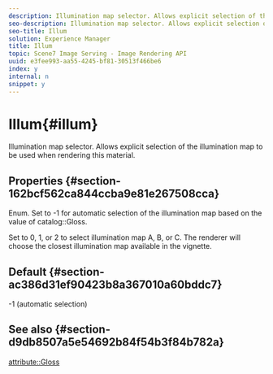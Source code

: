 ```yaml
---
description: Illumination map selector. Allows explicit selection of the illumination map to be used when rendering this material.
seo-description: Illumination map selector. Allows explicit selection of the illumination map to be used when rendering this material.
seo-title: Illum
solution: Experience Manager
title: Illum
topic: Scene7 Image Serving - Image Rendering API
uuid: e3fee993-aa55-4245-bf81-30513f466be6
index: y
internal: n
snippet: y
---
```


# Illum{#illum}

Illumination map selector. Allows explicit selection of the illumination map to be used when rendering this material.

## Properties {#section-162bcf562ca844ccba9e81e267508cca}

Enum. Set to -1 for automatic selection of the illumination map based on the value of catalog::Gloss.

Set to 0, 1, or 2 to select illumination map A, B, or C. The renderer will choose the closest illumination map available in the vignette.

## Default {#section-ac386d31ef90423b8a367010a60bddc7}

-1 (automatic selection)

## See also {#section-d9db8507a5e54692b84f54b3f84b782a}

[attribute::Gloss](../../../../../ir_api/material_cat/image-rendering-api-ref/c-ir-material-catalog/c-ir-material-data-reference/r-ir-cat-gloss.md#reference-5277f62a67e2408ab94699aa712f1eeb) 
